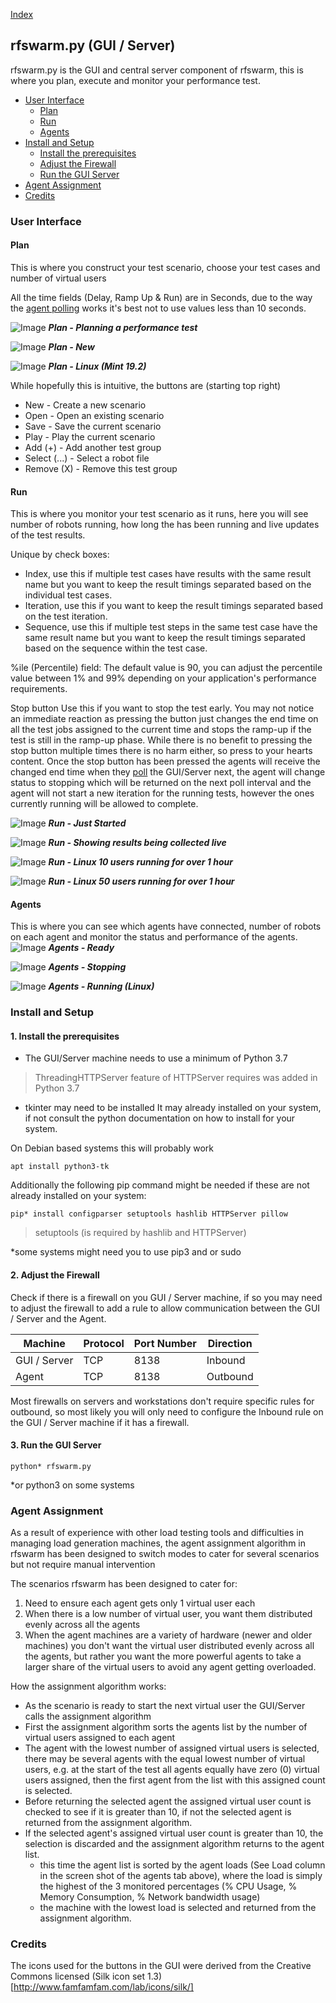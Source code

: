 
[Index](Index.md)

## rfswarm.py (GUI / Server)

rfswarm.py is the GUI and central server component of rfswarm, this is where you plan, execute and monitor your performance test.

- [User Interface](#User-Interface)
	- [Plan](#Plan)
	- [Run](#Run)
	- [Agents](#Agents)
- [Install and Setup](#Install-and-Setup)
	- [Install the prerequisites](#1-install-the-prerequisites)
	- [Adjust the Firewall](#2-Adjust-the-Firewall)
	- [Run the GUI Server](#3-Run-the-GUI-Server)
- [Agent Assignment](#Agent-Assignment)
- [Credits](#Credits)

### User Interface
#### Plan
This is where you construct your test scenario, choose your test cases and number of virtual users

All the time fields (Delay, Ramp Up & Run) are in Seconds, due to the way the [agent polling](./rfswarm_agent_py.md#agent-polling-of-the-guiserver) works it's best not to use values less than 10 seconds.

![Image](Images/Plan_saved_opened_v0.3.png "Plan - Planning a performance test")
	**_Plan - Planning a performance test_**

![Image](Images/Plan_unsaved_v0.3.png "Plan - New")
	**_Plan - New_**

![Image](Images/Linux-Plan-v0.4.3.png "Plan - Linux")
	**_Plan - Linux (Mint 19.2)_**

While hopefully this is intuitive, the buttons are (starting top right)
- New			- Create a new scenario
- Open			- Open an existing scenario
- Save			- Save the current scenario
- Play			- Play the current scenario
- Add (+)		- Add another test group
- Select (...)	- Select a robot file
- Remove (X)	- Remove this test group

#### Run
This is where you monitor your test scenario as it runs, here you will see number of robots running, how long the has been running and live updates of the test results.

Unique by check boxes:
- Index, use this if multiple test cases have results with the same result name but you want to keep the result timings separated based on the individual test cases.
- Iteration, use this if you want to keep the result timings separated based on the test iteration.
- Sequence, use this if multiple test steps in the same test case have the same result name but you want to keep the result timings separated based on the sequence within the test case.

%ile (Percentile) field:
The default value is 90, you can adjust the percentile value between 1% and 99% depending on your application's performance requirements.

Stop button
Use this if you want to stop the test early. You may not notice an immediate reaction as pressing the button just changes the end time on all the test jobs assigned to the current time and stops the ramp-up if the test is still in the ramp-up phase. While there is no benefit to pressing the stop button multiple times there is no harm either, so press to your hearts content.
Once the stop button has been pressed the agents will receive the changed end time when they [poll](./rfswarm_agent_py.md#agent-polling-of-the-guiserver) the GUI/Server next, the agent will change status to stopping which will be returned on the next poll interval and the agent will not start a new iteration for the running tests, however the ones currently running will be allowed to complete.

![Image](Images/Run_Start_v0.4.png "Run - Just Started")
	**_Run - Just Started_**

![Image](Images/Run_v0.4.png "Run - Showing results being collected live")
	**_Run - Showing results being collected live_**

![Image](Images/Linux-Run-v0.4.3-10u1hr.png "Run - Linux 10 users running for over 1 hour")
	**_Run - Linux 10 users running for over 1 hour_**

![Image](Images/Linux-Run-v0.4.3-50u1hr.png "Run - Linux 50 users running for over 1 hour")
	**_Run - Linux 50 users running for over 1 hour_**


#### Agents
This is where you can see which agents have connected, number of robots on each agent and monitor the status and performance of the agents.
![Image](Images/Agents_ready_v0.3.png "Agents - Ready")
	**_Agents - Ready_**

![Image](Images/Agents_stopping_v0.3.png "Agents - Stopping")
	**_Agents - Stopping_**

![Image](Images/Linux-Agents-v0.4.3.png "Agents - Running - Linux")
	**_Agents - Running (Linux)_**

### Install and Setup

#### 1. Install the prerequisites

- The GUI/Server machine needs to use a minimum of Python 3.7
> ThreadingHTTPServer feature of HTTPServer requires was added in Python 3.7

- tkinter may need to be installed
It may already installed on your system, if not consult the python documentation on how to install for your system.

On Debian based systems this will probably work
```
apt install python3-tk
```

Additionally the following pip command might be needed if these are not already installed on your system:
```
pip* install configparser setuptools hashlib HTTPServer pillow
```
> setuptools (is required by hashlib and HTTPServer)

\*some systems might need you to use pip3 and or sudo

#### 2. Adjust the Firewall

Check if there is a firewall on you GUI / Server machine, if so you may need to adjust the firewall to add a rule to allow communication between the GUI / Server and the Agent.

| Machine | Protocol | Port Number | Direction |
|---|---|---|---|
| GUI / Server | TCP | 8138 | Inbound |
| Agent | TCP | 8138 | Outbound |

Most firewalls on servers and workstations don't require specific rules for outbound, so most likely you will only need to configure the Inbound rule on the GUI / Server machine if it has a firewall.


#### 3. Run the GUI Server

```
python* rfswarm.py
```
\*or python3 on some systems

### Agent Assignment

As a result of experience with other load testing tools and difficulties in managing load generation machines, the agent assignment algorithm in rfswarm has been designed to switch modes to cater for several scenarios but not require manual intervention

The scenarios rfswarm has been designed to cater for:

1. Need to ensure each agent gets only 1 virtual user each
2. When there is a low number of virtual user, you want them distributed evenly across all the agents
3. When the agent machines are a variety of hardware (newer and older machines) you don't want the virtual user distributed evenly across all the agents, but rather you want the more powerful agents to take a larger share of the virtual users to avoid any agent getting overloaded.

How the assignment algorithm works:
- As the scenario is ready to start the next virtual user the GUI/Server calls the assignment algorithm
- First the assignment algorithm sorts the agents list by the number of virtual users assigned to each agent
- The agent with the lowest number of assigned virtual users is selected, there may be several agents with the equal lowest number of virtual users, e.g. at the start of the test all agents equally have zero (0) virtual users assigned, then the first agent from the list with this assigned count is selected.
- Before returning the selected agent the assigned virtual user count is checked to see if it is greater than 10, if not the selected agent is returned from the assignment algorithm.
- If the selected agent's assigned virtual user count is greater than 10, the selection is discarded and the assignment algorithm returns to the agent list.
	- this time the agent list is sorted by the agent loads (See Load column in the screen shot of the agents tab above), where the load is simply the highest of the 3 monitored percentages (% CPU Usage, % Memory Consumption, % Network bandwidth usage)
	- the machine with the lowest load is selected and returned from the assignment algorithm.


### Credits

The icons used for the buttons in the GUI were derived from the Creative Commons licensed (Silk icon set 1.3)[http://www.famfamfam.com/lab/icons/silk/]

